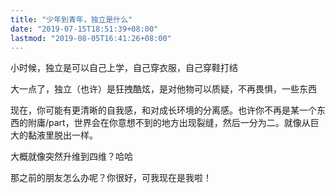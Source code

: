 ```yaml
---
title: "少年到青年，独立是什么"
date: "2019-07-15T18:51:39+08:00"
lastmod: "2019-08-05T16:41:26+08:00"
---
```

小时候，独立是可以自己上学，自己穿衣服，自己穿鞋打结

大一点了，独立（也许）是狂拽酷炫，是对他物可以质疑，不再畏惧，一些东西

现在，你可能有更清晰的自我感，和对成长环境的分离感。也许你不再是某一个东西的附庸/part，世界会在你意想不到的地方出现裂缝，然后一分为二。就像从巨大的黏液里脱出一样。

大概就像突然升维到四维？哈哈

那之前的朋友怎么办呢？你很好，可我现在是我啦！
